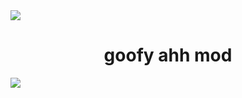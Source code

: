 <img src="sprites/quandale.png" align="center"/>
<h1 align="center">goofy ahh mod</h1>
<img src="https://img.shields.io/badge/quality-ass-brown" align="center"/>
